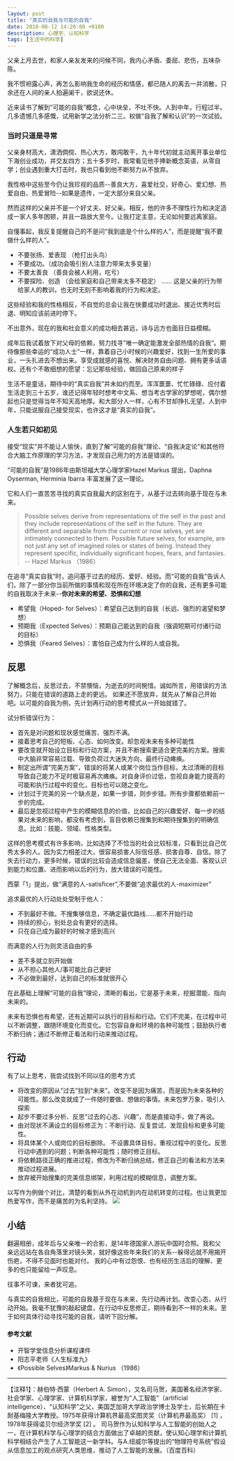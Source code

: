 ```yaml
---
layout: post
title: "真实的自我与可能的自我"
date: 2018-06-12 14:20:00 +0100
description: 心理学、认知科学
tags: [生活中的科学]
---
```


父亲上月去世，和家人亲友发来的问候不同，我内心矛盾、委屈、悲伤，五味杂陈。

我不惯袒露心声，再怎么影响我生命的经历和情感，都已随人的离去一并消散，只余还在人间的亲人拍遍阑干，欲说还休。

近来读书了解到“可能的自我”概念，心中块垒，不吐不快。人到中年，行程过半。几多遗憾几多感慨，试用新学之法分析二三。权做“自我了解和认识”的一次试验。

### 当时只道是寻常

父亲身材高大，潇洒倜傥、热心大方，敢闯敢干，九十年代初就主动离开事业单位下海创业成功，并交友四方；五十多岁时，我常看见他手捧新概念英语，从零自学；创业遇到重大打击时，我也只看到他不断努力从不放弃。

我性格中这些至今仍让我珍视的品质--善良大方，喜爱社交，好奇心、爱幻想、热爱自由、热爱冒险--如果是遗传，一定大部分来自父亲。

然而这样的父亲并不是一个好丈夫、好父亲。相反，他的许多不理性行为和决定造成一家人多年困顿，并且一路放大至今。让我打定主意，无论如何要远离家庭。

自懂事起，我反复提醒自己的不是问“我到底是个什么样的人”，而是提醒“我不要做什么样的人”。

- 不要张扬、爱表现 （枪打出头鸟）
- 不要成功。（成功会吸引别人注意力带来太多变量）
- 不要太善良 （善良会被人利用，吃亏）
- 不要探险、创造 （会给家庭和自己带来太多不稳定）
……
这是父亲的行为带给家人的教训，也无时无刻不影响着我的行为和决定。

这些经验和我的性格相反，不自觉的总会让我在快要成功时退出、接近优秀时后退、明知应该前进时停下。

不出意外，现在的我和社会意义的成功相去甚远，诗与远方也面目日益模糊。

成年后我试着放下对父母的依赖，努力找寻”唯一确定能激发全部热情的自我“。期待像那些幸运的“成功人士”一样，靠着自己小时候的兴趣爱好，找到一生所爱的事业，一头扎进去不想出来。享受成就感的喜悦、解决财务自由问题、拥有更多话语权。还有个不敢细想的愿望：忘记那些经验，做回自己原来的样子

生活不是童话，期待中的“真实自我”并未如约而至。浑浑噩噩、忙忙碌碌、应付着生活走到三十五岁，谁还记得年轻时想考中文系、想当考古学家的梦想呢，偶尔想起也只是觉得当年不知天高地厚。和大部分人一样，心有不甘却挣扎无望。人到中年，只能说服自己接受现实，也许这才是“真实的自我”。

### 人生若只如初见
接受“现实”并不能让人愉快，直到了解“可能的自我”理论、“自我决定论”和其他符合大脑工作原理的学习方法，才发现自己用力的方法是错误的。

“可能的自我”是1986年由斯坦福大学心理学家Hazel Markus 提出，Daphna Oyserman, Herminia Ibarra 丰富发展了这一理论。

它和人们一直苦苦寻找的真实自我最大的区别在于，从基于过去转向基于现在与未来。

> Possible selves derive from representations of the self in
the past and they include representations of the self in
the future. They are different and separable from the current
or now selves, yet are intimately connected to them.
Possible future selves, for example, are not just any set
of imagined roles or states of being. Instead they represent
specific, individually significant hopes, fears, and fantasies. 
-- Hazel Markus （1986）

在追寻“真实自我”时，追问基于过去的经历、爱好、经验。而“可能的自我”告诉人们，除了一部分你当前所做的事情和现在所在环境决定了你的自我，还有更多可能的自我取决于未来--**你对未来的希望、恐惧和幻想**

- 希望我（Hoped- for Selves）：希望自己达到的自我（长远、强烈的渴望和梦想）
- 预期我（Expected Selves）：预期自己能达到的自我（强调短期可付诸行动的目标）
- 恐惧我（Feared Selves）：害怕自己成为什么样的人或自我。

## 反思
了解概念后，反思过去，不禁懊恼，为逝去的时间惋惜。诚如所言，用错误的方法努力，只能在错误的道路上走的更远。
如果还不愿放弃，就先从了解自己开始吧。以可能的自我为例，先计划再行动的思考模式从一开始就错了。

试分析错误行为：

- 首先是对问题和现状感觉痛苦、强烈不满。
- 接着思考自己的短板、心态、如何改变。却忽视未来有多种可能性
- 要改变就开始设立目标和行动方案，并且不断搜索更适合更完美的方案。搜索中大脑非常容易过载、导致负荷过大迷失方向，最终行动瘫痪。
- 制定出所谓“完美方案”，错误的将某人或某个岗位当作目标，太过清晰的目标导致自己能力不足时极容易再次瘫痪。对自身评价过低，忽视自身能力提高的可能和执行过程中的变化，目标也可以随之变化。
- 计划过于完美的另一个缺点是，如果一步错，则步步错。所有步骤都依赖前一步的完成。
- 最后是忽视过程中产生的模糊信息的价值，比如自己的兴趣爱好、每一步的结果对未来的影响，都没有考虑到，盲目依赖已搜集到和期待搜集到的明确信息。比如：技能、领域、性格类型。


这样的思考模式有许多影响，比如选择了不恰当的社会比较标准，只看到比自己优秀太多的人。因为实力相差过大，很容易损害人际信任感、损害自尊、自信。除了失去行动力，更多时候，错误的比较会造成信息偏差，使自己无法全面、客观认识到能力和位置、进而影响以后的行为，放大错误的可能性。

西蒙「1」提出，做“满意的人-satisficer”,不要做“追求最优的人-maximizer”

追求最优的人行动处处受制于他人：
- 不到最好不做。不搜集够信息，不确定最优路线……都不开始行动
- 持续的担心，别处总会有更好的选择。 
- 只在自己成为最好的时候才感到高兴

而满意的人行为则灵活自由的多
- 差不多就立刻开始做
- 从不担心其他人/事可能比自己更好
- 不必做到最好，达到自己的标准就很开心

在此基础上理解“可能的自我”理论，清晰的看出，它是基于未来，挖掘潜能、指向未来的。

未来有恐惧也有希望，还有近期可以执行的目标和行动。它们不完美，在过程中可以不断调整，跟随环境变化而变化。它包容自身和环境的各种可能性；鼓励执行者不断归纳；通过不断修正看法和行动来推动过程。

## 行动

有了以上思考，我尝试找到不同以往的思考方式

- 将改变的原因从“过去”拉到“未来”。改变不是因为痛苦，而是因为未来各种的可能性。那么改变就成了一件随时要做、想做的事情。未来包罗万象，吸引人探索
- 起步不要过多分析、反思“过去的心态、兴趣”，而是直接动手，做了再说。
- 由对现状不满设立的目标修正为：不断行动、反复尝试、发现目标和更多可能性。
- 将具体某个人或岗位的目标删除。 不设置具体目标，重视过程中的变化。反思行动中遇到的问题；判断各种可能性；随时修正目标。
- 将依赖路径正确的推进过程，修改为不断归纳总结，修正自己的看法和方法来推动过程进展。
- 放弃被开始搜集的完美信息绑架，利用过程的模糊信息，调整方案。


以写作为例做个对比，清楚的看到从外在动机到内在动机转变的过程。也让我更加热爱写作，而不是痛苦的为名利坚持。
![](https://user-images.githubusercontent.com/24825916/41290953-a72e8742-6e4e-11e8-8341-8eae5811f044.png)




## 小结
翻遍相册，成年后与父亲唯一的合影，是14年德国家人游玩中国时合照。我和父亲远远站在各自角落里对镜头笑，就好像这些年来我们的关系--躲得远就不用揭开伤疤，不得不见面时也能对付。
我的心中有过怨恨、也有经历生活后的理解、更多的也只能留给一声叹息。

往事不可谏，来者犹可追。

与真实的自我相比，可能的自我基于现在与未来，先行动再计划。改变心态，从行动开始。我毫不犹豫的敲起键盘，在行动中反思修正，期待看到不一样的未来。至于如何具体行动寻找可能的自我，请听下回分解。



#### 参考文献
- 开智学堂信息分析课程课件
- 阳志平老师《人生标准九》
- 《Possible Selves》Markus & Nurius （1986）
----
【注释1】：赫伯特·西蒙（Herbert A. Simon），又名司马贺，美国著名经济学家、社会学家、心理学家、计算机科学家，被誉为“人工智能”（artificial intelligence）、“认知科学”之父，美国芝加哥大学政治学博士及学士，后长期在卡耐基梅隆大学教授。1975年获得计算机界最高奖图灵奖（计算机界最高奖） [1]  ，1978年获得诺贝尔经济学奖 [2]  。
司马贺作为认知科学与人工智能的创始人之一，在计算机科学与心理学的结合方面做出了卓越的贡献，使认知心理学和计算机科学相结合产生了人工智能这一新学科。与A.纽威尔等提出的“物理符号系统”假设从信息加工的观点研究人类思维，推动了人工智能的发展。（百度百科）


